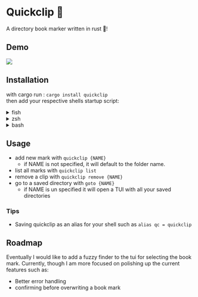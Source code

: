 # Quickclip 📎
A directory book marker written in rust 🦀!  
## Demo  
![](https://github.com/bobby-palmer/quickclip/blob/main/demo.gif)
## Installation
with cargo run : `cargo install quickclip`  
then add your respective shells startup script:
<details closed>
  <summary>fish</summary>
  <br>
  add `quickclip init fish | source` to your config file.  
  this is usually in fish.config  
</details>
<details closed>
  <summary>zsh</summary>
  <br>  
  add `eval "$(quickclip init zsh)"` to your config file.  
  this is usually in .zshrc  
</details>
<details closed>
  <summary>bash</summary>
  <br>
  add `eval "$(quickclip init bash)"` to your config file.  
  this is usually in .bashrc  
</details>  

## Usage
- add new mark with `quickclip {NAME}`
  - if NAME is not specified, it will default to the folder name.  
- list all marks with `quickclip list`  
- remove a clip with `quickclip remove {NAME}`
- go to a saved directory with `goto {NAME}`
  - if NAME is un specified it will open a TUI with all your saved directories  
### Tips
- Saving quickclip as an alias for your shell such as `alias qc = quickclip`
## Roadmap
Eventually I would like to add a fuzzy finder to the tui for selecting the book mark. 
Currently, though I am more focused on polishing up the current features such as:
- Better error handling
- confirming before overwriting a book mark
  

